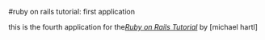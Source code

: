 #ruby on rails tutorial: first application

this is the fourth application for the[*Ruby on Rails Tutorial*](http://railstutorial.org) by [michael hartl]

